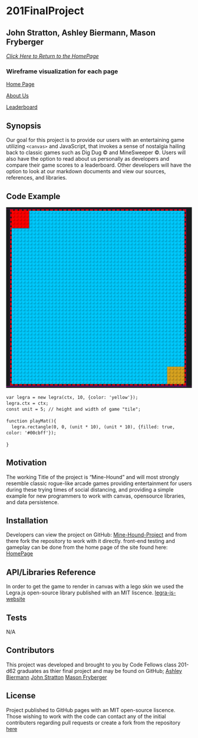 # 201FinalProject
## John Stratton, Ashley Biermann, Mason Fryberger

[*Click Here to Return to the HomePage*](index.html)

### Wireframe visualization for each page

[Home Page](img-assets/home-page-wireframe.PNG)

[About Us](img-assets/about-us-wireframe.PNG)

[Leaderboard](img-assets/leaderboard-wireframe.PNG)


## Synopsis

 Our goal for this project is to provide our users with an entertaining game utilizing `<canvas>` and JavaScript, that invokes a sense of nostalgia hailing back to classic games such as Dig Dug © and MineSweeper ©. Users will also have the option to read about us personally as developers and compare their game scores to a leaderboard. Other developers will have the option to look at our markdown documents and view our sources, references, and libraries. 

## Code Example

![canvas-styling](img-assets/example-of-library-use.PNG)

``` 
var legra = new legra(ctx, 10, {color: 'yellow'});
legra.ctx = ctx;
const unit = 5; // height and width of game "tile";

function playMat(){
  legra.rectangle(0, 0, (unit * 10), (unit * 10), {filled: true, color: '#00cbff'});

}

```

## Motivation

The working Title of the project is “Mine-Hound” and will most strongly resemble classic rogue-like arcade games providing entertainment for users during these trying times of social distancing, and providing a simple example for new programmers to work with canvas, opensource libraries, and data persistence. 

## Installation

Developers can view the project on GitHub: [Mine-Hound-Project](https://github.com/johnpstratton/201FinalProject) and from there fork the repository to work with it directly.
front-end testing and gameplay can be done from the home page of the site found here: [HomePage](index.html)

## API/Libraries Reference

In order to get the game to render in canvas with a lego skin we used the Legra.js open-source library published with an MIT liscence. [legra-js-website](https://legrajs.com/)


## Tests

N/A

## Contributors

This project was developed and brought to you by Code Fellows class 201-d62 graduates as thier final project and may be found on GitHub;
[Ashley Biermann](https://github.com/ashleybiermann)
[John Stratton](https://github.com/johnpstratton)
[Mason Fryberger](https://github.com/MasonChance)

## License

Project published to GitHub pages with an MIT open-source liscence. Those wishing to work with the code can contact any of the initial contributers regarding pull requests or create a fork from the repository [here](https://github.com/johnpstratton/201FinalProject)

